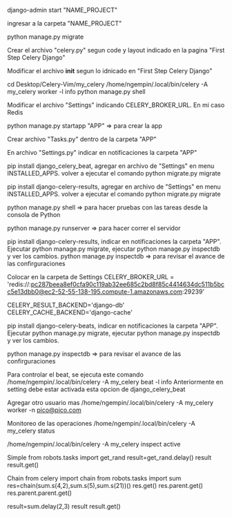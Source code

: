 
django-admin start "NAME_PROJECT"

ingresar a la carpeta "NAME_PROJECT"

python manage.py migrate



Crear el archivo "celery.py" segun code y layout indicado en la pagina "First Step Celery Django"

Modificar el archivo __init__ segun lo idnicado en "First Step Celery Django"

cd Desktop/Celery-Vim/my_celery
/home/ngempin/.local/bin/celery -A my_celery worker -l info
python manage.py shell

Modificar el archivo "Settings" indicando CELERY_BROKER_URL. En mi caso Redis

python manage.py startapp "APP" => para crear la app

Crear archivo "Tasks.py" dentro de la carpeta "APP"

En archivo "Settings.py" indicar en notificaciones la carpeta "APP"

pip install django_celery_beat, agregar en archivo de "Settings" en menu INSTALLED_APPS.
volver a ejecutar el comando python migrate.py migrate

pip install django-celery-results, agregar en archivo de "Settings" en menu INSTALLED_APPS.
volver a ejecutar el comando python migrate.py migrate

python manage.py shell => para hacer pruebas con las tareas desde la consola de Python

python manage.py runserver => para hacer correr el servidor

pip install django-celery-results, indicar en notificaciones la carpeta "APP". Ejecutar
python manage.py migrate, ejecutar python manage.py inspectdb y ver los cambios. 
python manage.py inspectdb => para revisar el avance de las confirguraciones

Colocar en la carpeta de Settings
CELERY_BROKER_URL = 'redis://:pc287beea8ef0cfa90c119ab32ee685c2bd8f85c4414634dc511b5bcc5e13dbb0@ec2-52-55-138-195.compute-1.amazonaws.com:29239'  

CELERY_RESULT_BACKEND='django-db'                                                                                                                        
CELERY_CACHE_BACKEND='django-cache'


pip install django-celery-beats, indicar en notificaciones la carpeta "APP". Ejecutar
python manage.py migrate, ejecutar python manage.py inspectdb y ver los cambios.

python manage.py inspectdb => para revisar el avance de las confirguraciones


Para controlar el beat, se ejecuta este comando
/home/ngempin/.local/bin/celery -A my_celery beat -l info
Anteriormente en setting debe estar activada esta opcion de django_celery_beat

Agregar otro usuario mas
/home/ngempin/.local/bin/celery -A my_celery worker -n pico@pico.com

Monitoreo de las operaciones
/home/ngempin/.local/bin/celery -A my_celery status



/home/ngempin/.local/bin/celery -A my_celery inspect active

Simple
from robots.tasks import get_rand
result=get_rand.delay()
result
result.get()

Chain
from celery import chain
from robots.tasks import sum
res=chain(sum.s(4,2),sum.s(5),sum.s(21))()
res.get()
res.parent.get()
res.parent.parent.get()



result=sum.delay(2,3)
result
result.get()




